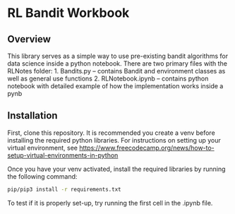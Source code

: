 # RL Bandit Workbook
## Overview
This library serves as a simple way to use pre-existing bandit algorithms for data science inside a python notebook.
There are two primary files with the RLNotes folder:
    1. Bandits.py – contains Bandit and environment classes as well as general use functions
    2. RLNotebook.ipynb – contains python notebook with detailed example of how the implementation works inside a pynb

## Installation
First, clone this repository. It is recommended you create a venv before installing the required python libraries.
For instructions on setting up your virtual environment, see https://www.freecodecamp.org/news/how-to-setup-virtual-environments-in-python

Once you have your venv activated, install the required libraries by running the following command:
```bash
pip/pip3 install -r requirements.txt
```

To test if it is properly set-up, try running the first cell in the .ipynb file.


